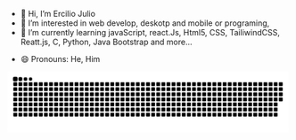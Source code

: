 - 👋 Hi, I’m Ercilio Julio
- 👀 I’m interested in web develop, deskotp and mobile or programing, 
- 🌱 I’m currently learning javaScript, react.Js, Html5, CSS, TailiwindCSS,  Reatt.js, C, Python, Java Bootstrap and more...
<!--- - 💞️ I’m looking to -->
<!--- - 📫 How to reach me ... --->
- 😄 Pronouns: He, Him
<!--- - ⚡ Fun fact: ... --->

<picture>
  <source media="(prefers-color-scheme: dark)" srcset="https://raw.githubusercontent.com/ErCiLio2/ErCiLio2/output/github-contribution-grid-snake-dark.svg">
  <source media="(prefers-color-scheme: light)" srcset="https://raw.githubusercontent.com/ErCiLio2/ErCiLio2/output/github-contribution-grid-snake.svg">
  <img alt="github contribution grid snake animation" src="https://raw.githubusercontent.com/ErCiLio2/ErCiLio2/output/github-contribution-grid-snake.svg">
</picture>
<br><br>
<!---
ErCiLio2/ErCiLio2 is a ✨ special ✨ repository because its `README.md` (this file) appears on your GitHub profile.
You can click the Preview link to take a look at your changes.
--->
